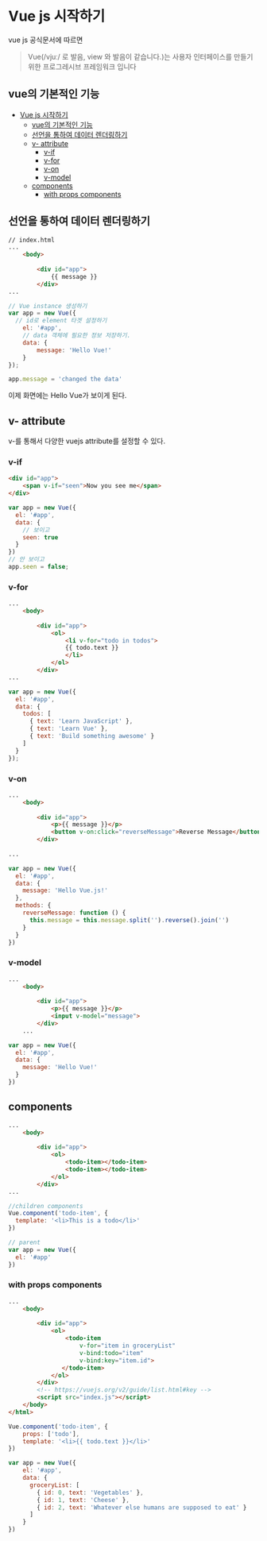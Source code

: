 # Vue js 시작하기

vue js 공식문서에 따르면

> Vue(/vjuː/ 로 발음, view 와 발음이 같습니다.)는 사용자 인터페이스를 만들기 위한 프로그레시브 프레임워크 입니다

## vue의 기본적인 기능

- [Vue js 시작하기](#vue-js-시작하기)
  - [vue의 기본적인 기능](#vue의-기본적인-기능)
  - [선언을 통하여 데이터 렌더링하기](#선언을-통하여-데이터-렌더링하기)
  - [v- attribute](#v--attribute)
    - [v-if](#v-if)
    - [v-for](#v-for)
    - [v-on](#v-on)
    - [v-model](#v-model)
  - [components](#components)
    - [with props components](#with-props-components)

## 선언을 통하여 데이터 렌더링하기

```html
// index.html
...
    <body>
        
        <div id="app">
            {{ message }}
        </div>
...
```

```js
// Vue instance 생성하기
var app = new Vue({ 
  // id로 element 타겟 설정하기
    el: '#app',
    // data 객체에 필요한 정보 저장하기.
    data: {
        message: 'Hello Vue!'
    }
});

app.message = 'changed the data'
```

이제 화면에는 Hello Vue가 보이게 된다.

## v- attribute
v-를 통해서 다양한 vuejs attribute를 설정할 수 있다.

### v-if 
```html
<div id="app">
    <span v-if="seen">Now you see me</span>
</div>
```

```js
var app = new Vue({
  el: '#app',
  data: {
    // 보이고
    seen: true
  }
})
// 안 보이고
app.seen = false;
```

### v-for
```html
...
    <body>
        
        <div id="app">
            <ol>
                <li v-for="todo in todos">
                {{ todo.text }}
                </li>
            </ol>
        </div>
...
```

```js
var app = new Vue({
  el: '#app',
  data: {
    todos: [
      { text: 'Learn JavaScript' },
      { text: 'Learn Vue' },
      { text: 'Build something awesome' }
    ]
  }
});
```

### v-on

```html
...
    <body>
        
        <div id="app">
            <p>{{ message }}</p>
            <button v-on:click="reverseMessage">Reverse Message</button>
        </div>
        
...
```

```js
var app = new Vue({
  el: '#app',
  data: {
    message: 'Hello Vue.js!'
  },
  methods: {
    reverseMessage: function () {
      this.message = this.message.split('').reverse().join('')
    }
  }
})
```

### v-model

```html
...
    <body>
    
        <div id="app">
            <p>{{ message }}</p>
            <input v-model="message">
        </div>
    ...
``` 

```js
var app = new Vue({
  el: '#app',
  data: {
    message: 'Hello Vue!'
  }
})
```

## components

```html
...
    <body>
    
        <div id="app">
            <ol>
                <todo-item></todo-item>
                <todo-item></todo-item>
            </ol>
        </div>
...
```

```js
//children components
Vue.component('todo-item', {
  template: '<li>This is a todo</li>'
})

// parent
var app = new Vue({
  el: '#app'
})
```

### with props components

```html
...
    <body>
    
        <div id="app">
            <ol>
                <todo-item
                    v-for="item in groceryList"
                    v-bind:todo="item"
                    v-bind:key="item.id">
               </todo-item>
            </ol>
        </div>
        <!-- https://vuejs.org/v2/guide/list.html#key -->
        <script src="index.js"></script>
    </body>
</html>
```

```js
Vue.component('todo-item', {
    props: ['todo'],
    template: '<li>{{ todo.text }}</li>'
})

var app = new Vue({
    el: '#app',
    data: {
      groceryList: [
        { id: 0, text: 'Vegetables' },
        { id: 1, text: 'Cheese' },
        { id: 2, text: 'Whatever else humans are supposed to eat' }
      ]
    }
})
```
